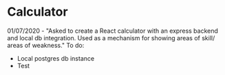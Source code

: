 # Calculator
01/07/2020 - "Asked to create a React calculator with an express backend and local db integration. Used as a mechanism for showing areas of skill/ areas of weakness."
To do:
  - Local postgres db instance
  - Test
